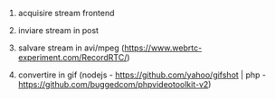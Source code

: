 1) acquisire stream frontend

2) inviare stream in post

3) salvare stream in avi/mpeg (https://www.webrtc-experiment.com/RecordRTC/)

4) convertire in gif (nodejs - https://github.com/yahoo/gifshot | php - https://github.com/buggedcom/phpvideotoolkit-v2)